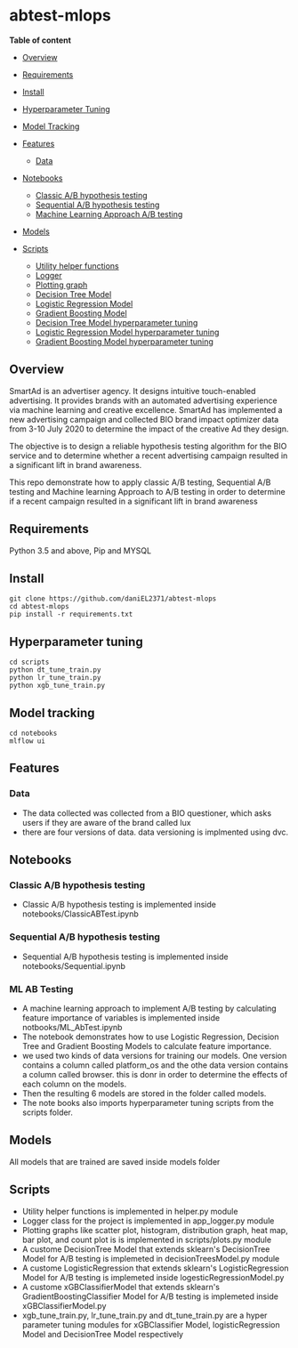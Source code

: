 # abtest-mlops

**Table of content**

- [Overview](##abstract)
- [Requirements](#setup)
- [Install](#install)
- [Hyperparameter Tuning]()
- [Model Tracking]()

- [Features](#features)
  - [Data](#data.csv)
- [Notebooks](#notebooks)

  - [Classic A/B hypothesis testing](notebooks/ClassicABTest.ipynb)
  - [Sequential A/B hypothesis testing](notebooks/Sequential.ipynb)
  - [Machine Learning Approach A/B testing](notebooks/ML_AbTest.ipynb)

- [Models](#Models)
- [Scripts](#scripts)
  - [Utility helper functions](scripts/helper.py)
  - [Logger](scripts/app_logger.py)
  - [Plotting graph](scripts/plots.py)
  - [Decision Tree Model](scripts/decisionTreesModel.py)
  - [Logistic Regression Model](scripts/logesticRegressionModel.py)
  - [Gradient Boosting Model](scripts/xGBClassifierModel.py)
  - [Decision Tree Model hyperparameter tuning](scripts/dt_tune_train.py)
  - [Logistic Regression Model hyperparameter tuning](scripts/logesticRegressionModel.py)
  - [Gradient Boosting Model hyperparameter tuning](scripts/xbg_tune_train.py)

## Overview

SmartAd is an advertiser agency. It designs intuitive touch-enabled advertising. It provides brands with an automated advertising experience via machine learning and creative excellence. SmartAd has implemented a new advertising campaign and collected BIO brand impact optimizer data from 3-10 July 2020 to determine the impact of the creative Ad they design.

The objective is to design a reliable hypothesis testing algorithm for the BIO service and to determine whether a recent advertising campaign resulted in a significant lift in brand awareness.

This repo demonstrate how to apply classic A/B testing, Sequential A/B testing and Machine learning Approach to A/B testing in order to determine if a recent campaign resulted in a significant lift in brand awareness

## Requirements

Python 3.5 and above, Pip and MYSQL

## Install

```
git clone https://github.com/daniEL2371/abtest-mlops
cd abtest-mlops
pip install -r requirements.txt
```

## Hyperparameter tuning

```
cd scripts
python dt_tune_train.py
python lr_tune_train.py
python xgb_tune_train.py
```

## Model tracking

```
cd notebooks
mlflow ui
```

## Features

### Data

- The data collected was collected from a BIO questioner, which asks users if they are aware of the brand called lux
- there are four versions of data. data versioning is implmented using dvc.

## Notebooks

### Classic A/B hypothesis testing

- Classic A/B hypothesis testing is implemented inside notebooks/ClassicABTest.ipynb

### Sequential A/B hypothesis testing

- Sequential A/B hypothesis testing is implemented inside notebooks/Sequential.ipynb

### ML AB Testing

- A machine learning approach to implement A/B testing by calculating feature importance of variables is implemented inside notbooks/ML_AbTest.ipynb
- The notebook demonstrates how to use Logistic Regression, Decision Tree and Gradient Boosting Models to calculate feature importance.
- we used two kinds of data versions for training our models. One version contains a column called platform_os and the othe data version contains a column called browser. this is donr in order to determine the effects of each column on the models.
- Then the resulting 6 models are stored in the folder called models.
- The note books also imports hyperparameter tuning scripts from the scripts folder.

## Models

All models that are trained are saved inside models folder

## Scripts

- Utility helper functions is implemented in helper.py module
- Logger class for the project is implemented in app_logger.py module
- Plotting graphs like scatter plot, histogram, distribution graph, heat map, bar plot, and count plot is is implemented in scripts/plots.py module
- A custome DecisionTree Model that extends sklearn's DecisionTree Model for A/B testing is implemeted in decisionTreesModel.py module
- A custome LogisticRegression that extends sklearn's LogisticRegression Model for A/B testing is implemeted inside logesticRegressionModel.py
- A custome xGBClassifierModel that extends sklearn's GradientBoostingClassifier Model for A/B testing is implemeted inside xGBClassifierModel.py
- xgb_tune_train.py, lr_tune_train.py and dt_tune_train.py are a hyper parameter tuning modules for xGBClassifier Model, logisticRegression Model and DecisionTree Model respectively
